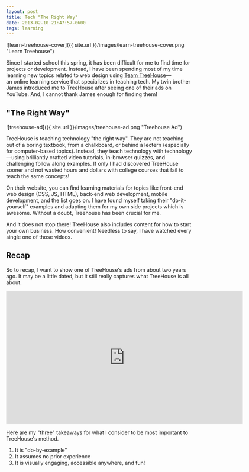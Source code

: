 ```yaml
---
layout: post
title: Tech "The Right Way"
date: 2013-02-10 21:47:57-0600
tags: learning
---
```


![learn-treehouse-cover]({{ site.url }}/images/learn-treehouse-cover.png "Learn Treehouse")

Since I started school this spring, it has been difficult for me to find time for projects or development. Instead, I have been spending most of my time learning new topics related to web design using [Team TreeHouse](https://teamtreehouse.com/)—an online learning service that specializes in teaching tech. My twin brother James introduced me to TreeHouse after seeing one of their ads on YouTube. And, I cannot thank James enough for finding them!

## "The Right Way"

![treehouse-ad]({{ site.url }}/images/treehouse-ad.png "Treehouse Ad")

TreeHouse is teaching technology "the right way". They are not teaching out of a boring textbook, from a chalkboard, or behind a lectern (especially for computer-based topics). Instead, they teach technology with technology—using brilliantly crafted video tutorials, in-browser quizzes, and challenging follow along examples. If only I had discovered TreeHouse sooner and not wasted hours and dollars with college courses that fail to teach the same concepts!

On their website, you can find learning materials for topics like front-end web design (CSS, JS, HTML), back-end web development, mobile development, and the list goes on. I have found myself taking their "do-it-yourself" examples and adapting them for my own side projects which is awesome. Without a doubt, Treehouse has been crucial for me.

And it does not stop there! TreeHouse also includes content for how to start your own business. How convenient! Needless to say, I have watched every single one of those videos.

## Recap
So to recap, I want to show one of TreeHouse's ads from about two years ago. It may be a little dated, but it still really captures what TreeHouse is all about.

<div class="video-wrapper">
    <iframe width="640" height="360" src="https://www.youtube.com/embed/JBdqwR8LEww" frameborder="0" allowfullscreen></iframe>
</div>

Here are my "three" takeaways for what I consider to be most important to TreeHouse's method.

1. It is "do-by-example"
2. It assumes no prior experience
3. It is visually engaging, accessible anywhere, and fun!
